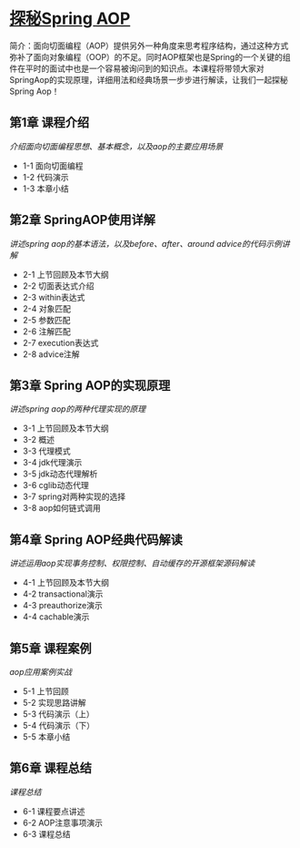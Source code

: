# [探秘Spring AOP](https://www.imooc.com/learn/869)
简介：面向切面编程（AOP）提供另外一种角度来思考程序结构，通过这种方式弥补了面向对象编程（OOP）的不足。同时AOP框架也是Spring的一个关键的组件在平时的面试中也是一个容易被询问到的知识点。本课程将带领大家对SpringAop的实现原理，详细用法和经典场景一步步进行解读，让我们一起探秘Spring Aop！

## 第1章 课程介绍
*介绍面向切面编程思想、基本概念，以及aop的主要应用场景*
- 1-1 面向切面编程
- 1-2 代码演示
- 1-3 本章小结
 
## 第2章 SpringAOP使用详解
*讲述spring aop的基本语法，以及before、after、around advice的代码示例讲解*
- 2-1 上节回顾及本节大纲
- 2-2 切面表达式介绍
- 2-3 within表达式
- 2-4 对象匹配
- 2-5 参数匹配
- 2-6 注解匹配
- 2-7 execution表达式
- 2-8 advice注解

## 第3章 Spring AOP的实现原理
*讲述spring aop的两种代理实现的原理*
- 3-1 上节回顾及本节大纲
- 3-2 概述
- 3-3 代理模式
- 3-4 jdk代理演示
- 3-5 jdk动态代理解析
- 3-6 cglib动态代理
- 3-7 spring对两种实现的选择
- 3-8 aop如何链式调用

## 第4章 Spring AOP经典代码解读
*讲述运用aop实现事务控制、权限控制、自动缓存的开源框架源码解读*
- 4-1 上节回顾及本节大纲
- 4-2 transactional演示
- 4-3 preauthorize演示
- 4-4 cachable演示

## 第5章 课程案例
*aop应用案例实战*
- 5-1 上节回顾
- 5-2 实现思路讲解
- 5-3 代码演示（上）
- 5-4 代码演示（下）
- 5-5 本章小结

## 第6章 课程总结
*课程总结*
- 6-1 课程要点讲述
- 6-2 AOP注意事项演示
- 6-3 课程总结
